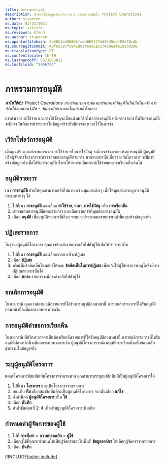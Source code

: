 ```yaml
---
title: ภาพรวมการอนุมัติ
description: หัวข้อนี้ให้ข้อมูลเกี่ยวกับการทำงานกับการอนุมัติใน Project Operations
author: stsporen
ms.date: 03/31/2021
ms.topic: article
ms.reviewer: kfend
ms.author: stsporen
ms.openlocfilehash: 5e30b8a386805faee869f77e695d5ee492d78cdb
ms.sourcegitcommit: 40f68387f594180af64a5e5c748b6efa188bd300
ms.translationtype: HT
ms.contentlocale: th-TH
ms.lasthandoff: 05/10/2021
ms.locfileid: "5996724"
---
```

# <a name="approvals-overview"></a>ภาพรวมการอนุมัติ

_**นำไปใช้กับ:** Project Operations สำหรับสถานการณ์ตามทรัพยากร/วัสดุที่ไม่ได้เก็บในคลัง การปรับใช้งานแบบ Lite - จัดการกับการออกใบแจ้งหนี้ชั่วคราว_

การส่งเวลา ค่าใช้จ่าย และการใช้วัสดุจะเลื่อนผ่านเวิร์กโฟลว์การอนุมัติ หลังจากรายการได้รับการอนุมัติ จะมีการบันทึกการทำรายการในข้อมูลจริงหรือมีการจองเวลาไว้ในตาราง

## <a name="approvals-workflow"></a>เวิร์กโฟลว์การอนุมัติ
เมื่อคุณสร้างและส่งรายการเวลา ค่าใช้จ่าย หรือการใช้วัสดุ จะมีการสร้างเรกคอร์ดการอนุมัติ ผู้อนุมัติหรือผู้จัดการโครงการจะตรวจสอบและอนุมัติรายการ หากรายการนั้นเกี่ยวข้องกับโครงการ จะมีการสร้างข้อมูลจริงเมื่อได้รับการอนุมัติ ซึ่งทำให้สามารถติดตามค่าใช้จ่ายและการเรียกเก็บเงินได้

## <a name="approve-an-entry"></a>อนุมัติรายการ
เพจ **การอนุมัติ** ช่วยให้คุณสามารถสลับไปมาระหว่างมุมมองต่างๆ เพื่อให้คุณสามารถดูการอนุมัติประเภทต่างๆ ได้
  
1. ไปที่เพจ **การอนุมัติ** และเลือก **ค่าใช้จ่าย**, **เวลา**, **การใช้วัสดุ** หรือ **การเรียกคืน**
2. ตรวจสอบการอนุมัติแต่ละรายการ และเลือกรายการที่คุณต้องการอนุมัติ
3. เลือก **อนุมัติ** เพื่ออนุมัติรายการที่เลือก
ระบบจะประมวลผลรายการเหล่านี้และสร้างข้อมูลจริง

## <a name="reject-an-entry"></a>ปฏิเสธรายการ
ในฐานะผู้อนุมัติโครงการ คุณอาจต้องส่งรายการกลับไปยังผู้ใช้เพื่อให้ทำการแก้ไข
  
1. ไปที่เพจ **การอนุมัติ** และเลือกรายการที่จะปฏิเสธ 
2. เลือก **ปฏิเสธ**
3. หรือเพิ่มข้อคิดเห็นในกล่องโต้ตอบ **ข้อคิดเห็นในการปฏิเสธ** เพื่อแจ้งให้ผู้ใช้ทราบว่าเหตุใดจึงมีการปฏิเสธรายการนั้นได้
4. เลือก **ตกลง** รายการจะมีการส่งกลับไปยังผู้ใช้
  
## <a name="cancel-approval"></a>ยกเลิกการอนุมัติ
ในบางกรณี คุณอาจต้องยกเลิกรายการที่ได้รับการอนุมัติก่อนหน้านี้ การยกเลิกรายการที่ได้รับอนุมัติก่อนหน้านี้จะมีผลกระทบทางการเงิน 

## <a name="approving-recall-requests"></a>การอนุมัติคำขอการเรียกคืน
ในบางกรณี ที่ปรึกษาอาจจำเป็นต้องเรียกคืนรายการที่ได้รับอนุมัติก่อนหน้านี้ การยกเลิกรายการที่ได้รับอนุมัติก่อนหน้านี้จะมีผลกระทบทางการเงิน ผู้อนุมัติโครงการจะต้องอนุมัติการเรียกคืนเพื่อย้อนกลับธุรกรรมในข้อมูลจริง

## <a name="specify-project-approvers"></a>ระบุผู้อนุมัติโครงการ
แต่ละโครงการมีสมาชิกทีมโครงการจำนวนมาก คุณสามารถระบุสมาชิกทีมที่เป็นผู้อนุมัติโครงการได้

1. ไปที่เพจ **โครงการ** และเปิดโครงการจากรายการ
2. บนแท็บ **ทีม** เลือกสมาชิกทีมที่จะเป็นผู้อนุมัติโครงการ จากนั้นเลือก **แก้ไข**
3. ตั้งค่าฟิลด์ **ผู้อนุมัติโครงการ** เป็น **ใช่**
4. เลือก **บันทึก**
5. ทำซ้ำขั้นตอนที่ 2-4 เพื่อเพิ่มผู้อนุมัติโครงการเพิ่มเติม

## <a name="configure-the-users-manager"></a>กำหนดค่าผู้จัดการของผู้ใช้

1. ไปที่ **การตั้งค่า** > **ความปลอดภัย** > **ผู้ใช้**
2. เลือกผู้ใช้ที่คุณจะกำหนดให้เป็นผู้จัดการและในพื้นที่ **ข้อมูลองค์กร** ให้เลือกผู้จัดการจากรายการ 
3. เลือก **บันทึก**




[!INCLUDE[footer-include](../includes/footer-banner.md)]
